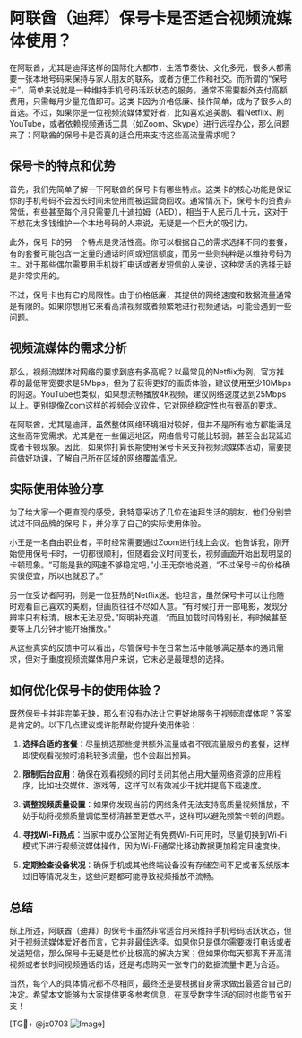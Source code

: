 # 阿联酋（迪拜）保号卡是否适合视频流媒体使用？

在阿联酋，尤其是迪拜这样的国际化大都市，生活节奏快、文化多元，很多人都需要一张本地号码来保持与家人朋友的联系，或者方便工作和社交。而所谓的“保号卡”，简单来说就是一种维持手机号码活跃状态的服务，通常不需要额外支付高额费用，只需每月少量充值即可。这类卡因为价格低廉、操作简单，成为了很多人的首选。不过，如果你是一位视频流媒体爱好者，比如喜欢追美剧、看Netflix、刷YouTube，或者依赖视频通话工具（如Zoom、Skype）进行远程办公，那么问题来了：阿联酋的保号卡是否真的适合用来支持这些高流量需求呢？

## 保号卡的特点和优势

首先，我们先简单了解一下阿联酋的保号卡有哪些特点。这类卡的核心功能是保证你的手机号码不会因长时间未使用而被运营商回收。通常情况下，保号卡的资费非常低，有些甚至每个月只需要几十迪拉姆（AED），相当于人民币几十元，这对于不想花太多钱维护一个本地号码的人来说，无疑是一个巨大的吸引力。

此外，保号卡的另一个特点是灵活性高。你可以根据自己的需求选择不同的套餐，有的套餐可能包含一定量的通话时间或短信额度，而另一些则纯粹是以维持号码为主。对于那些偶尔需要用手机拨打电话或者发短信的人来说，这种灵活的选择无疑是非常实用的。

不过，保号卡也有它的局限性。由于价格低廉，其提供的网络速度和数据流量通常是有限的。如果你想用它来看高清视频或者频繁地进行视频通话，可能会遇到一些问题。

## 视频流媒体的需求分析

那么，视频流媒体对网络的要求到底有多高呢？以最常见的Netflix为例，官方推荐的最低带宽要求是5Mbps，但为了获得更好的画质体验，建议使用至少10Mbps的网速。YouTube也类似，如果想流畅播放4K视频，建议网络速度达到25Mbps以上。更别提像Zoom这样的视频会议软件，它对网络稳定性也有很高的要求。

在阿联酋，尤其是迪拜，虽然整体网络环境相对较好，但并不是所有地方都能满足这些高带宽需求。尤其是在一些偏远地区，网络信号可能比较弱，甚至会出现延迟或者卡顿现象。因此，如果你打算长期使用保号卡来支持视频流媒体活动，需要提前做好功课，了解自己所在区域的网络覆盖情况。

## 实际使用体验分享

为了给大家一个更直观的感受，我特意采访了几位在迪拜生活的朋友，他们分别尝试过不同品牌的保号卡，并分享了自己的实际使用体验。

小王是一名自由职业者，平时经常需要通过Zoom进行线上会议。他告诉我，刚开始使用保号卡时，一切都很顺利，但随着会议时间变长，视频画面开始出现明显的卡顿现象。“可能是我的网速不够稳定吧，”小王无奈地说道，“不过保号卡的价格确实很便宜，所以也就忍了。”

另一位受访者阿明，则是一位狂热的Netflix迷。他坦言，虽然保号卡可以让他随时观看自己喜欢的美剧，但画质往往不尽如人意。“有时候打开一部电影，发现分辨率只有标清，根本无法忍受。”阿明补充道，“而且加载时间特别长，有时候甚至要等上几分钟才能开始播放。”

从这些真实的反馈中可以看出，尽管保号卡在日常生活中能够满足基本的通讯需求，但对于重度视频流媒体用户来说，它未必是最理想的选择。

## 如何优化保号卡的使用体验？

既然保号卡并非完美无缺，那么有没有办法让它更好地服务于视频流媒体呢？答案是肯定的。以下几点建议或许能帮助你提升使用体验：

1. **选择合适的套餐**：尽量挑选那些提供额外流量或者不限流量服务的套餐，这样即使观看视频时消耗较多流量，也不会超出预算。
   
2. **限制后台应用**：确保在观看视频的同时关闭其他占用大量网络资源的应用程序，比如社交媒体、游戏等，这样可以有效减少干扰并提高下载速度。
   
3. **调整视频质量设置**：如果你发现当前的网络条件无法支持高质量视频播放，不妨手动将视频质量调低至标清甚至更低水平，这样可以避免频繁卡顿的问题。
   
4. **寻找Wi-Fi热点**：当家中或办公室附近有免费Wi-Fi可用时，尽量切换到Wi-Fi模式下进行视频流媒体操作，因为Wi-Fi通常比移动数据更加稳定且速度快。
   
5. **定期检查设备状况**：确保手机或其他终端设备没有存储空间不足或者系统版本过旧等情况发生，这些问题都可能导致视频播放不流畅。

## 总结

综上所述，阿联酋（迪拜）的保号卡虽然非常适合用来维持手机号码活跃状态，但对于视频流媒体爱好者而言，它并非最佳选择。如果你只是偶尔需要拨打电话或者发送短信，那么保号卡无疑是性价比极高的解决方案；但如果你每天都离不开高清视频或者长时间视频通话的话，还是考虑购买一张专门的数据流量卡更为合适。

当然，每个人的具体情况都不尽相同，最终还是要根据自身需求做出最适合自己的决定。希望本文能够为大家提供更多参考信息，在享受数字生活的同时也能节省开支！

[TG💪+ @jx0703 ![Image](https://github.com/user-attachments/assets/dbca1d08-cadb-493c-b0ec-ad6f7a83f270)]